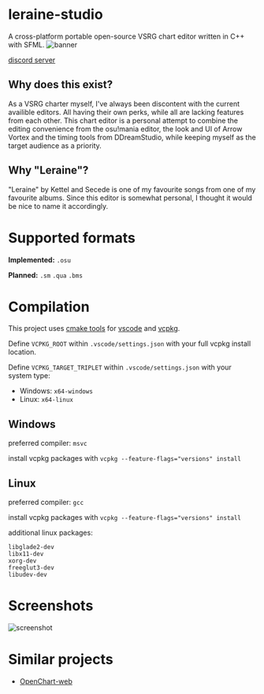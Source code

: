 # leraine-studio
A cross-platform portable open-source VSRG chart editor written in C++ with SFML.
![banner](https://i.imgur.com/fM2neAg.png "banner")

[discord server](https://discord.gg/BbhpkhF4XK)

## Why does this exist?
As a VSRG charter myself, I've always been discontent with the current availible editors. All having their own perks, while all are lacking features from each other. This chart editor is a personal attempt to combine the editing convenience from the osu!mania editor, the look and UI of Arrow Vortex and the timing tools from DDreamStudio, while keeping myself as the target audience as a priority. 
## Why "Leraine"?
"Leraine" by Kettel and Secede is one of my favourite songs from one of my favourite albums. Since this editor is somewhat personal, I thought it would be nice to name it accordingly.
# Supported formats
**Implemented:**
`.osu`

**Planned:**
`.sm`
`.qua`
`.bms`
# Compilation
This project uses [cmake tools](https://marketplace.visualstudio.com/items?itemName=ms-vscode.cmake-tools) for [vscode](https://code.visualstudio.com/) and [vcpkg](https://github.com/microsoft/vcpkg).

Define `VCPKG_ROOT` within `.vscode/settings.json` with your full vcpkg install location.

Define `VCPKG_TARGET_TRIPLET` within `.vscode/settings.json` with your system type:
* Windows: `x64-windows`
* Linux: `x64-linux`

## **Windows**

preferred compiler: `msvc` 

install vcpkg packages with `vcpkg --feature-flags="versions" install`
## **Linux**

preferred compiler: `gcc`

install vcpkg packages with `vcpkg --feature-flags="versions" install`

additional linux packages:
```
libglade2-dev
libx11-dev
xorg-dev
freeglut3-dev
libudev-dev
```

# Screenshots

![screenshot](https://i.imgur.com/WmF2Gny.png "screenshot")

# Similar projects
* [OpenChart-web](https://github.com/OpenChartProject/OpenChart-web)
